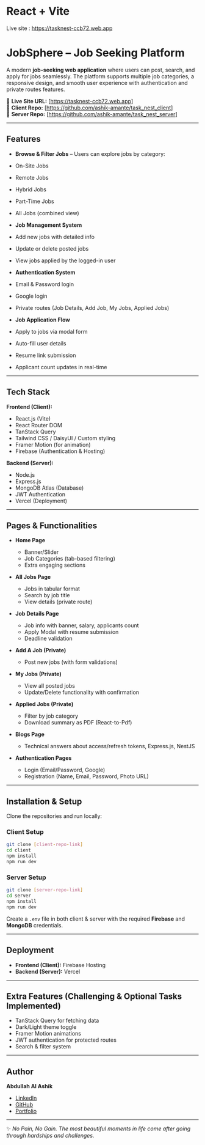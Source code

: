 # React + Vite

Live site : https://tasknest-ccb72.web.app


# JobSphere – Job Seeking Platform  

A modern **job-seeking web application** where users can post, search, and apply for jobs seamlessly. The platform supports multiple job categories, a responsive design, and smooth user experience with authentication and private routes features.  

🚀 **Live Site URL:** [https://tasknest-ccb72.web.app]  
📂 **Client Repo:** [https://github.com/ashik-amante/task_nest_client]  
📂 **Server Repo:** [https://github.com/ashik-amante/task_nest_server]  

---

##  Features  

-  **Browse & Filter Jobs** – Users can explore jobs by category:  
  - On-Site Jobs  
  - Remote Jobs  
  - Hybrid Jobs  
  - Part-Time Jobs  
  - All Jobs (combined view)  

-  **Job Management System**  
  - Add new jobs with detailed info  
  - Update or delete posted jobs  
  - View jobs applied by the logged-in user  

-  **Authentication System**  
  - Email & Password login  
  - Google login  
  - Private routes (Job Details, Add Job, My Jobs, Applied Jobs)  

-  **Job Application Flow**  
  - Apply to jobs via modal form  
  - Auto-fill user details  
  - Resume link submission  
  - Applicant count updates in real-time  

---

##  Tech Stack  

**Frontend (Client):**  
- React.js (Vite)  
- React Router DOM  
- TanStack Query  
- Tailwind CSS / DaisyUI / Custom styling  
- Framer Motion (for animation)  
- Firebase (Authentication & Hosting)  

**Backend (Server):**  
- Node.js  
- Express.js  
- MongoDB Atlas (Database)  
- JWT Authentication  
- Vercel (Deployment)  

---

##  Pages & Functionalities  

- **Home Page**  
  - Banner/Slider  
  - Job Categories (tab-based filtering)  
  - Extra engaging sections  

- **All Jobs Page**  
  - Jobs in tabular format  
  - Search by job title  
  - View details (private route)  

- **Job Details Page**  
  - Job info with banner, salary, applicants count  
  - Apply Modal with resume submission  
  - Deadline validation  

- **Add A Job (Private)**  
  - Post new jobs (with form validations)  

- **My Jobs (Private)**  
  - View all posted jobs  
  - Update/Delete functionality with confirmation  

- **Applied Jobs (Private)**  
  - Filter by job category  
  - Download summary as PDF (React-to-Pdf)  

- **Blogs Page**  
  - Technical answers about access/refresh tokens, Express.js, NestJS  

- **Authentication Pages**  
  - Login (Email/Password, Google)  
  - Registration (Name, Email, Password, Photo URL)  
 

---

##  Installation & Setup  

Clone the repositories and run locally:  

### Client Setup  
```bash
git clone [client-repo-link]
cd client
npm install
npm run dev
```

### Server Setup  
```bash
git clone [server-repo-link]
cd server
npm install
npm run dev
```

 Create a `.env` file in both client & server with the required **Firebase** and **MongoDB** credentials.  

---



##  Deployment  

- **Frontend (Client):** Firebase Hosting  
- **Backend (Server):** Vercel  

---

##  Extra Features (Challenging & Optional Tasks Implemented)  

- TanStack Query for fetching data  
- Dark/Light theme toggle  
- Framer Motion animations  
- JWT authentication for protected routes   
- Search & filter system   

---

##  Author  

**Abdullah Al Ashik**  
- [LinkedIn](#)  
- [GitHub](#)  
- [Portfolio](#)  
 

---

✨ *No Pain, No Gain. The most beautiful moments in life come after going through hardships and challenges.*  
